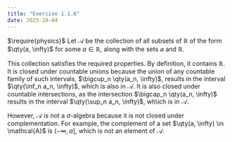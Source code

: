 ```yaml
---
title: "Exercise 1.1.6"
date: 2025-10-04
---
```

$\require{physics}$
Let $\mathcal{A}$ be the collection of all subsets of $\mathbb{R}$ of the form $\qty(a, \infty)$ for some $a \in \mathbb{R}$, along with the sets $\varnothing$ and $\mathbb{R}$. 

This collection satisfies the required properties. 
By definition, it contains $\mathbb{R}$. 
It is closed under countable unions because the union of any countable family of such intervals, $\bigcup_n \qty(a_n, \infty)$, results in the interval $\qty(\inf_n a_n, \infty)$, which is also in $\mathcal{A}$. 
It is also closed under countable intersections, as the intersection $\bigcap_n \qty(a_n, \infty)$ results in the interval $\qty(\sup_n a_n, \infty)$, wh\ich is in $\mathcal{A}$. 

However, $\mathcal{A}$ is not a $\sigma$-algebra because it is not closed under complementation. 
For example, the complement of a set $\qty(a, \infty) \in \mathcal{A}$ is $\left(-\infty, a \right]$, which is not an element of $\mathcal{A}$. 
